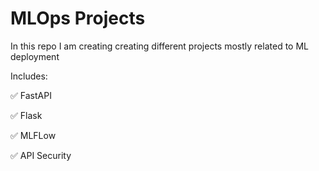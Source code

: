 # MLOps Projects

In this repo I am creating creating different projects mostly related to ML deployment

Includes:

✅ FastAPI

✅ Flask

✅ MLFLow

✅ API Security
